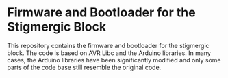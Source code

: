 Firmware and Bootloader for the Stigmergic Block
==============

This repository contains the firmware and bootloader for the stigmergic block. The code is based on AVR Libc and the Arduino libraries. In many cases, the Arduino libraries have been significantly modified and only some parts of the code base still resemble the original code.
